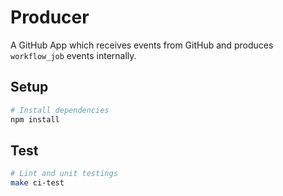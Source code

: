 # Producer

A GitHub App which receives events from GitHub and produces `workflow_job` events internally. 

## Setup

```sh
# Install dependencies
npm install
```

## Test

```sh
# Lint and unit testings
make ci-test
```

